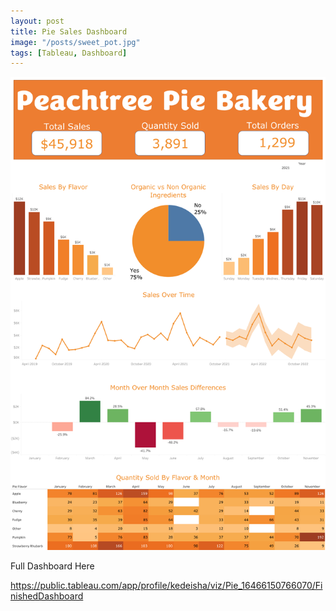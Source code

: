 ```yaml
---
layout: post
title: Pie Sales Dashboard
image: "/posts/sweet_pot.jpg"
tags: [Tableau, Dashboard]
---
```



![alt text](/img/posts/Day_13.png "Pie_Sales")

Full Dashboard Here

https://public.tableau.com/app/profile/kedeisha/viz/Pie_16466150766070/FinishedDashboard

